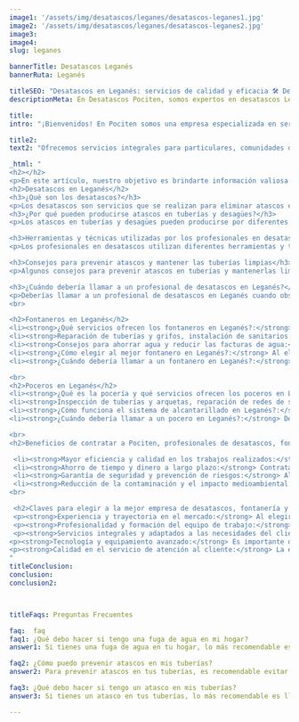 ```yaml
---
image1: '/assets/img/desatascos/leganes/desatascos-leganes1.jpg'
image2: '/assets/img/desatascos/leganes/desatascos-leganes2.jpg'
image3:
image4:
slug: leganes

bannerTitle: Desatascos Leganés
bannerRuta: Leganés

titleSEO: "Desatascos en Leganés: servicios de calidad y eficacia 🛠️ Desatascos Pociten"
descriptionMeta: En Desatascos Pociten, somos expertos en desatascos Leganés, brindando servicios profesionales y eficientes para resolver cualquier problema de atasco en tuberías y alcantarillas. ¡Contáctanos ya!

title: 
intro: "¡Bienvenidos! En Pociten somos una empresa especializada en servicios de desatascos, fontanería y pocería en Leganés. Nos dedicamos a brindar soluciones eficientes y de calidad para problemas relacionados con tuberías, desagües, alcantarillado, saneamiento y más."

title2: 
text2: "Ofrecemos servicios integrales para particulares, comunidades de vecinos, empresas y entidades públicas. Contamos con un equipo de profesionales altamente capacitados y experimentados que utilizan tecnología avanzada para realizar trabajos de desatascos, fontanería y pocería en Leganés."

_html: "
<h2></h2>
<p>En este artículo, nuestro objetivo es brindarte información valiosa sobre desatascos, fontanería y pocería en Leganés, responder a preguntas frecuentes y ayudarte a entender la importancia de contratar a profesionales para realizar estos servicios. Además, te brindaremos algunos consejos para prevenir problemas y mantener tus sistemas de tuberías y saneamiento en buen estado.</p>
<h2>Desatascos en Leganés</h2>
<h3>¿Qué son los desatascos?</h3>
<p>Los desatascos son servicios que se realizan para eliminar atascos en tuberías, desagües y alcantarillado. Estos atascos pueden producirse por diferentes motivos, como acumulación de restos orgánicos, objetos extraños, falta de mantenimiento, entre otros.</p>
<h3>¿Por qué pueden producirse atascos en tuberías y desagües?</h3>
<p>Los atascos en tuberías y desagües pueden producirse por diferentes motivos, como la acumulación de restos orgánicos, la falta de mantenimiento, el vertido de sustancias nocivas o la introducción de objetos extraños en las tuberías.</p>

<h3>Herramientas y técnicas utilizadas por los profesionales en desatascos</h3>
<p>Los profesionales en desatascos utilizan diferentes herramientas y técnicas para solucionar los atascos en tuberías, desagües y alcantarillado. Entre ellas se encuentran los sistemas de alta presión, las cámaras de inspección, los desatascadores manuales, entre otros.</p>

<h3>Consejos para prevenir atascos y mantener las tuberías limpias</h3>
<p>Algunos consejos para prevenir atascos en tuberías y mantenerlas limpias incluyen evitar verter restos orgánicos, grasas y aceites por los desagües, no arrojar objetos extraños, realizar un mantenimiento regular de las tuberías, entre otros</p>

<h3>¿Cuándo debería llamar a un profesional de desatascos en Leganés?</h3>
<p>Deberías llamar a un profesional de desatascos en Leganés cuando observes señales de atasco en tus tuberías, como lentitud en el desagüe, malos olores o ruidos extraños. Además, es recomendable realizar un mantenimiento preventivo de las tuberías de forma periódica.</p>
<br>

<h2>Fontaneros en Leganés</h2>
<li><strong>¿Qué servicios ofrecen los fontaneros en Leganés?:</strong> Los fontaneros en Leganés ofrecen servicios relacionados con la instalación, reparación y mantenimiento de sistemas de tuberías, grifos, sanitarios, sistemas de calefacción y más. Además, pueden ofrecer servicios de detección y reparación de fugas de agua, instalación de sistemas de riego, entre otros.</li>
<li><strong>Reparación de tuberías y grifos, instalación de sanitarios y sistemas de calefacción:</strong> Los fontaneros pueden realizar reparaciones en tuberías y grifos que presenten fugas o desperfectos, además de realizar la instalación de sanitarios como lavabos, inodoros y bidets, y de sistemas de calefacción como radiadores, calderas y termos.</li> 
<li><strong>Consejos para ahorrar agua y reducir las facturas de agua:</strong> Los fontaneros pueden brindar consejos útiles para ahorrar agua y reducir las facturas de agua, como reparar las fugas de agua lo antes posible, instalar dispositivos ahorradores en los grifos y duchas, y utilizar electrodomésticos eficientes en el consumo de agua.</li>
<li><strong>¿Cómo elegir al mejor fontanero en Leganés?:</strong> Al elegir al mejor fontanero en Leganés, es importante considerar su experiencia y trayectoria en el mercado, la profesionalidad y formación de su equipo de trabajo, la tecnología y equipamiento avanzado que utilice, y la calidad de su servicio de atención al cliente.</li>
<li><strong>¿Cuándo debería llamar a un fontanero en Leganés?:</strong> Deberías llamar a un fontanero en Leganés cuando necesites realizar reparaciones en tus sistemas de tuberías, grifos, sanitarios o sistemas de calefacción, o cuando necesites realizar una instalación nueva de alguno de estos elementos.</li>

<br>
<h2>Poceros en Leganés</h2>
<li><strong>¿Qué es la pocería y qué servicios ofrecen los poceros en Leganés?: </strong>La pocería es el conjunto de servicios relacionados con la inspección, reparación y limpieza de redes de saneamiento, fosas sépticas, arquetas y alcantarillado. Los poceros en Leganés ofrecen servicios integrales en estas áreas, utilizando tecnología avanzada y equipos especializados para realizar trabajos eficientes y de calidad.</li>
<li><strong>Inspección de tuberías y arquetas, reparación de redes de saneamiento y limpieza de fosas sépticas:</strong> Los poceros en Leganés pueden realizar inspecciones en tuberías y arquetas para detectar posibles problemas, realizar reparaciones en redes de saneamiento que presenten desperfectos o averías, y limpiar fosas sépticas y sistemas de alcantarillado.</li>
<li><strong>¿Cómo funciona el sistema de alcantarillado en Leganés?:</strong> El sistema de alcantarillado en Leganés es un conjunto de tuberías, arquetas y pozos que se encargan de transportar las aguas residuales desde los hogares, empresas y entidades públicas hacia las plantas de tratamiento correspondientes.</li>
<li><strong>¿Cuándo debería llamar a un pocero en Leganés?:</strong> Deberías llamar a un pocero en Leganés cuando observes señales de problemas en tus sistemas de alcantarillado, como malos olores, humedades o atascos en las tuberías. También es recomendable realizar un mantenimiento periódico de tus sistemas de saneamiento para prevenir problemas futuros.</li>

<br>
<h2>Beneficios de contratar a Pociten, profesionales de desatascos, fontanería y pocería en Leganés</h2>

 <li><strong>Mayor eficiencia y calidad en los trabajos realizados:</strong> Al contratar a profesionales de desatascos, fontanería y pocería en Leganés, puedes asegurarte de que los trabajos se realizarán de forma eficiente y con la calidad necesaria para garantizar su efectividad a largo plazo.</li>
 <li><strong>Ahorro de tiempo y dinero a largo plazo:</strong> Contratar a profesionales de desatascos, fontanería y pocería en Leganés puede ahorrarte tiempo y dinero a largo plazo, ya que se evitarán reparaciones y sustituciones innecesarias, y se prevenirán problemas futuros.</li>
 <li><strong>Garantía de seguridad y prevención de riesgos:</strong> Al confiar en profesionales de desatascos, fontanería y pocería en Leganés, puedes garantizar la seguridad y prevención de riesgos tanto para ti como para tu hogar, empresa o entidades públicas.</li>
 <li><strong>Reducción de la contaminación y el impacto medioambiental:</strong> Los profesionales de desatascos, fontanería y pocería en Leganés pueden ayudar a reducir la contaminación y el impacto medioambiental al realizar trabajos eficientes y respetuosos con el medio ambiente.</li>
<br>

 <h2>Claves para elegir a la mejor empresa de desatascos, fontanería y pocería en Leganés</h2>
 <p><strong>Experiencia y trayectoria en el mercado:</strong> Al elegir a la mejor empresa de desatascos, fontanería y pocería en Leganés, es importante considerar su experiencia y trayectoria en el mercado, ya que esto puede indicar su calidad y eficiencia en los trabajos realizados.</p>
 <p><strong>Profesionalidad y formación del equipo de trabajo:</strong> Es importante que la empresa de desatascos, fontanería y pocería en Leganés cuente con un equipo de trabajo altamente capacitado y experimentado, que utilice las técnicas y herramientas adecuadas para cada trabajo.</p>
 <p><strong>Servicios integrales y adaptados a las necesidades del cliente:</strong> La empresa de desatascos, fontanería y pocería en Leganés debería ofrecer servicios integrales y adaptados a las necesidades específicas de cada cliente, garantizando su satisfacción y eficiencia en los trabajos realizados.</p>
<p><strong>Tecnología y equipamiento avanzado:</strong> Es importante que la empresa de desatascos, fontanería y pocería en Leganés cuente con tecnología y equipamiento avanzado para realizar trabajos eficientes y de calidad.</p>
<p><strong>Calidad en el servicio de atención al cliente:</strong> La empresa de desatascos, fontanería y pocería en Leganés debería contar con un servicio de atención al cliente de calidad, que brinde información clara y precisa sobre los servicios ofrecidos, precios, plazos de entrega, entre otros.</p>	    
"
titleConclusion: 
conclusion:
conclusion2: 



titleFaqs: Preguntas Frecuentes

faq:  faq
faq1: ¿Qué debo hacer si tengo una fuga de agua en mi hogar?
answer1: Si tienes una fuga de agua en tu hogar, lo más recomendable es cerrar la llave de paso del agua y llamar a un fontanero de confianza para que realice las reparaciones necesarias.

faq2: ¿Cómo puedo prevenir atascos en mis tuberías?
answer2: Para prevenir atascos en tus tuberías, es recomendable evitar verter restos orgánicos, grasas y aceites por los desagües, no arrojar objetos extraños, realizar un mantenimiento regular de las tuberías y utilizar productos de limpieza adecuados.

faq3: ¿Qué debo hacer si tengo un atasco en mis tuberías?
answer3: Si tienes un atasco en tus tuberías, lo más recomendable es llamar a un profesional de desatascos en Leganés como Pociten, para que realice las reparaciones necesarias y evitar empeorar la situación.

---
```

